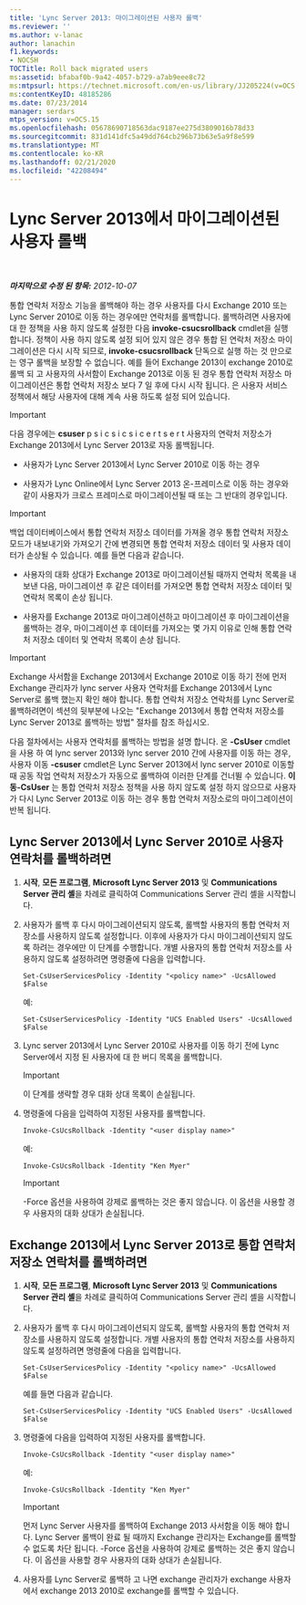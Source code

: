 ```yaml
---
title: 'Lync Server 2013: 마이그레이션된 사용자 롤백'
ms.reviewer: ''
ms.author: v-lanac
author: lanachin
f1.keywords:
- NOCSH
TOCTitle: Roll back migrated users
ms:assetid: bfabaf0b-9a42-4057-b729-a7ab9eee8c72
ms:mtpsurl: https://technet.microsoft.com/en-us/library/JJ205224(v=OCS.15)
ms:contentKeyID: 48185286
ms.date: 07/23/2014
manager: serdars
mtps_version: v=OCS.15
ms.openlocfilehash: 05678690718563dac9187ee275d3809016b78d33
ms.sourcegitcommit: 831d141dfc5a49dd764cb296b73b63e5a9f8e599
ms.translationtype: MT
ms.contentlocale: ko-KR
ms.lasthandoff: 02/21/2020
ms.locfileid: "42208494"
---
```

<div data-xmlns="http://www.w3.org/1999/xhtml">

<div class="topic" data-xmlns="http://www.w3.org/1999/xhtml" data-msxsl="urn:schemas-microsoft-com:xslt" data-cs="https://msdn.microsoft.com/">

<div data-asp="https://msdn2.microsoft.com/asp">

# <a name="roll-back-migrated-users-in-lync-server-2013"></a>Lync Server 2013에서 마이그레이션된 사용자 롤백

</div>

<div id="mainSection">

<div id="mainBody">

<span> </span>

_**마지막으로 수정 된 항목:** 2012-10-07_

통합 연락처 저장소 기능을 롤백해야 하는 경우 사용자를 다시 Exchange 2010 또는 Lync Server 2010로 이동 하는 경우에만 연락처를 롤백합니다. 롤백하려면 사용자에 대 한 정책을 사용 하지 않도록 설정한 다음 **invoke-csucsrollback** cmdlet을 실행 합니다. 정책이 사용 하지 않도록 설정 되어 있지 않은 경우 통합 된 연락처 저장소 마이그레이션은 다시 시작 되므로, **invoke-csucsrollback** 단독으로 실행 하는 것 만으로는 영구 롤백을 보장할 수 없습니다. 예를 들어 Exchange 2013이 exchange 2010로 롤백 되 고 사용자의 사서함이 Exchange 2013로 이동 된 경우 통합 연락처 저장소 마이그레이션은 통합 연락처 저장소 보다 7 일 후에 다시 시작 됩니다. 은 사용자 서비스 정책에서 해당 사용자에 대해 계속 사용 하도록 설정 되어 있습니다.

<div>


> [!IMPORTANT]  
> 다음 경우에는 <STRONG>csuser</STRONG> p s i c s i c s i c e r t s e r t 사용자의 연락처 저장소가 Exchange 2013에서 Lync Server 2013로 자동 롤백됩니다. 
> <UL>
> <LI>
> <P>사용자가 Lync Server 2013에서 Lync Server 2010로 이동 하는 경우</P>
> <LI>
> <P>사용자가 Lync Online에서 Lync Server 2013 온-프레미스로 이동 하는 경우와 같이 사용자가 크로스 프레미스로 마이그레이션될 때 또는 그 반대의 경우입니다.</P></LI></UL>



</div>

<div>


> [!IMPORTANT]  
> 백업 데이터베이스에서 통합 연락처 저장소 데이터를 가져올 경우 통합 연락처 저장소 모드가 내보내기와 가져오기 간에 변경되면 통합 연락처 저장소 데이터 및 사용자 데이터가 손상될 수 있습니다. 예를 들면 다음과 같습니다. 
> <UL>
> <LI>
> <P>사용자의 대화 상대가 Exchange 2013로 마이그레이션될 때까지 연락처 목록을 내보낸 다음, 마이그레이션 후 같은 데이터를 가져오면 통합 연락처 저장소 데이터 및 연락처 목록이 손상 됩니다.</P>
> <LI>
> <P>사용자를 Exchange 2013로 마이그레이션하고 마이그레이션 후 마이그레이션을 롤백하는 경우, 마이그레이션 후 데이터를 가져오는 몇 가지 이유로 인해 통합 연락처 저장소 데이터 및 연락처 목록이 손상 됩니다.</P></LI></UL>



</div>

<div>


> [!IMPORTANT]  
> Exchange 사서함을 Exchange 2013에서 Exchange 2010로 이동 하기 전에 먼저 Exchange 관리자가 lync server 사용자 연락처를 Exchange 2013에서 Lync Server로 롤백 했는지 확인 해야 합니다. 통합 연락처 저장소 연락처를 Lync Server로 롤백하려면이 섹션의 뒷부분에 나오는 "Exchange 2013에서 통합 연락처 저장소를 Lync Server 2013로 롤백하는 방법" 절차를 참조 하십시오.



</div>

다음 절차에서는 사용자 연락처를 롤백하는 방법을 설명 합니다. 온 **-CsUser** cmdlet을 사용 하 여 lync server 2013와 lync server 2010 간에 사용자를 이동 하는 경우, 사용자 이동 **-csuser** cmdlet은 Lync Server 2013에서 lync server 2010로 이동할 때 공동 작업 연락처 저장소가 자동으로 롤백하여 이러한 단계를 건너뛸 수 있습니다. **이동-CsUser** 는 통합 연락처 저장소 정책을 사용 하지 않도록 설정 하지 않으므로 사용자가 다시 Lync Server 2013로 이동 하는 경우 통합 연락처 저장소로의 마이그레이션이 반복 됩니다.

<div>

## <a name="to-roll-back-user-contacts-from-lync-server-2013-to-lync-server-2010"></a>Lync Server 2013에서 Lync Server 2010로 사용자 연락처를 롤백하려면

1.  **시작**, **모든 프로그램**, **Microsoft Lync Server 2013** 및 **Communications Server 관리 셸**을 차례로 클릭하여 Communications Server 관리 셸을 시작합니다.

2.  사용자가 롤백 후 다시 마이그레이션되지 않도록, 롤백할 사용자의 통합 연락처 저장소를 사용하지 않도록 설정합니다. 이후에 사용자가 다시 마이그레이션되지 않도록 하려는 경우에만 이 단계를 수행합니다. 개별 사용자의 통합 연락처 저장소를 사용하지 않도록 설정하려면 명령줄에 다음을 입력합니다.
    
        Set-CsUserServicesPolicy -Identity "<policy name>" -UcsAllowed $False
    
    예:
    
        Set-CsUserServicesPolicy -Identity "UCS Enabled Users" -UcsAllowed $False

3.  Lync server 2013에서 Lync Server 2010로 사용자를 이동 하기 전에 Lync Server에서 지정 된 사용자에 대 한 버디 목록을 롤백합니다.
    
    <div>
    

    > [!IMPORTANT]  
    > 이 단계를 생략할 경우 대화 상대 목록이 손실됩니다.

    
    </div>

4.  명령줄에 다음을 입력하여 지정된 사용자를 롤백합니다.
    
        Invoke-CsUcsRollback -Identity "<user display name>"
    
    예:
    
        Invoke-CsUcsRollback -Identity "Ken Myer"
    
    <div>
    

    > [!IMPORTANT]  
    > -Force 옵션을 사용하여 강제로 롤백하는 것은 좋지 않습니다. 이 옵션을 사용할 경우 사용자의 대화 상대가 손실됩니다.

    
    </div>

</div>

<div>

## <a name="to-roll-back-unified-contact-store-contacts-from-exchange-2013-to-lync-server-2013"></a>Exchange 2013에서 Lync Server 2013로 통합 연락처 저장소 연락처를 롤백하려면

1.  **시작**, **모든 프로그램**, **Microsoft Lync Server 2013** 및 **Communications Server 관리 셸**을 차례로 클릭하여 Communications Server 관리 셸을 시작합니다.

2.  사용자가 롤백 후 다시 마이그레이션되지 않도록, 롤백할 사용자의 통합 연락처 저장소를 사용하지 않도록 설정합니다. 개별 사용자의 통합 연락처 저장소를 사용하지 않도록 설정하려면 명령줄에 다음을 입력합니다.
    
        Set-CsUserServicesPolicy -Identity "<policy name>" -UcsAllowed $False
    
    예를 들면 다음과 같습니다.
    
        Set-CsUserServicesPolicy -Identity "UCS Enabled Users" -UcsAllowed $False

3.  명령줄에 다음을 입력하여 지정된 사용자를 롤백합니다.
    
        Invoke-CsUcsRollback -Identity "<user display name>"
    
    예:
    
        Invoke-CsUcsRollback -Identity "Ken Myer"
    
    <div>
    

    > [!IMPORTANT]  
    > 먼저 Lync Server 사용자를 롤백하여 Exchange 2013 사서함을 이동 해야 합니다. Lync Server 롤백이 완료 될 때까지 Exchange 관리자는 Exchange를 롤백할 수 없도록 차단 됩니다. -Force 옵션을 사용하여 강제로 롤백하는 것은 좋지 않습니다. 이 옵션을 사용할 경우 사용자의 대화 상대가 손실됩니다.

    
    </div>

4.  사용자를 Lync Server로 롤백하 고 나면 exchange 관리자가 exchange 사용자에서 exchange 2013 2010로 exchange를 롤백할 수 있습니다.

</div>

</div>

<span> </span>

</div>

</div>

</div>


